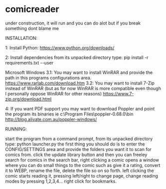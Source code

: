 # comicreader
under construction, it will run and you can do alot but if you break something dont blame me


INSTALLATION:

1: Install Python: 
https://www.python.org/downloads/

2: Install dependencies from its unpacked directory type:
pip install -r requirements.txt --user

Microsoft Windows
3.1: You may want to install WinRAR and provide the path in this programs configurations area.
https://www.rarlab.com/download.htm
3.2: You may want to install 7-Zip instead of WinRAR (but as for now WinRAR is more compatible even though I personally oppose WinRAR for other reasons)
https://www.7-zip.org/download.html

4: If you want PDF support you may want to download Poppler and point the program its binaries ie c:\Program Files\poppler-0.68.0\bin\
http://blog.alivate.com.au/poppler-windows/

RUNNING:

start the program from a command prompt, from its unpacked directory type: python launcher.py 
the first thing you should do is to enter the CONFIG/SETTINGS area and provide the folders you want it to scan for comics from.
click the update library button and then you can freeley search for comics in the search bar, right clicking a comic opens a window where you can do small things to the comic such as give it a rating, convert it to WEBP, rename the file, delete the file so on so forth.
left clicking the comic starts reading it, pressing left/right to change page, change reading modes by pressing 1,2,3,4... right click for bookmarks.
